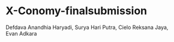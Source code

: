 # X-Conomy-finalsubmission
Defdava Anandhia Haryadi, Surya Hari Putra, Cielo Reksana Jaya, Evan Adkara
